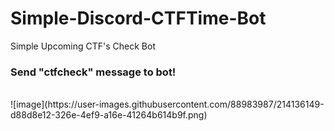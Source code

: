 # Simple-Discord-CTFTime-Bot
Simple Upcoming CTF's Check Bot<br>
<h3>Send "ctfcheck" message to bot!</h3><br>
![image](https://user-images.githubusercontent.com/88983987/214136149-d88d8e12-326e-4ef9-a16e-41264b614b9f.png)
